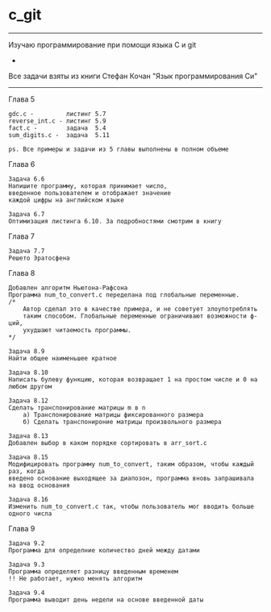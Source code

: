 # c_git

-------------------------------------------------------------------------------------------------

Изучаю программирование при помощи языка C и git

-

Все задачи взяты из книги Стефан Кочан "Язык программирования Си"

-------------------------------------------------------------------------------------------------



Глава 5

	gdc.c - 		листинг 5.7
	reverse_int.c - листинг 5.9
	fact.c -		задача  5.4
	sum_digits.c -	задача  5.11

	ps. Все примеры и задачи из 5 главы выполнены в полном объеме



Глава 6

	Задача 6.6
	Напишите программу, которая принимает число,
	введенное пользователем и отображает значение
	каждой цифры на английском языке

	Задача 6.7
	Оптимизация листинга 6.10. За подробностями смотрим в книгу



Глава 7

	Задача 7.7
	Решето Эратосфена



Глава 8

	Добавлен алгоритм Ньютона-Рафсона
	Программа num_to_convert.c переделана под глобальные переменные.
	/*
		Автор сделал это в качестве примера, и не советует злоупотреблять
		таким способом. Глобальные переменные ограничивают возможности ф-ций,
		ухудшают читаемость программы.
	*/
	
	Задача 8.9
	Найти общее наименьшее кратное
	
	Задача 8.10
	Написать булеву функцию, которая возвращает 1 на простом числе и 0 на любом другом
	
	Задача 8.12
	Сделать транспонирование матрицы m в n
		а) Транспонирование матрицы фиксированного размера
		б) Сделать транспонироние матрицы произвольного размера 
	
	Задача 8.13
	Добавлен выбор в каком порядке сортировать в arr_sort.c
	
	Задача 8.15
	Модифицировать программу num_to_convert, таким образом, чтобы каждый раз, когда 
	введено основание выходящее за диапозон, программа вновь запрашивала на ввод основания
	
	Задача 8.16
	Изменить num_to_convert.c так, чтобы пользователь мог вводить больше одного числа



Глава 9

	Задача 9.2
	Программа для определние количество дней между датами
	
	Задача 9.3
	Программа определяет разницу введенным временем
	!! Не работает, нужно менять алгоритм
	
	Задача 9.4
	Программа выводит день недели на основе введенной даты
